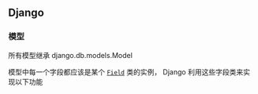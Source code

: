 ## Django

### 模型

所有模型继承 django.db.models.Model

模型中每一个字段都应该是某个 [`Field`](https://docs.djangoproject.com/zh-hans/3.1/ref/models/fields/#django.db.models.Field) 类的实例， Django 利用这些字段类来实现以下功能

```

```


